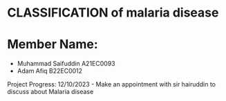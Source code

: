 # CLASSIFICATION of malaria disease

# Member Name:
- Muhammad Saifuddin A21EC0093
- Adam Afiq B22EC0012

Project Progress:
12/10/2023 - Make an appointment with sir hairuddin to discuss about Malaria disease 
